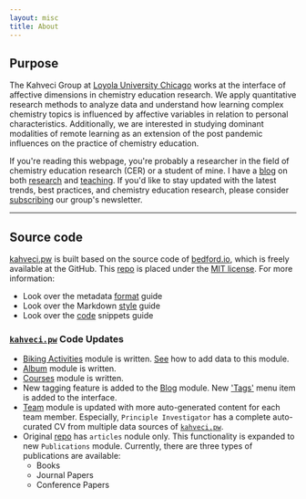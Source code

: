 ```yaml
---
layout: misc
title: About
---
```


## Purpose

The Kahveci Group at <a class="off" href="https://www.luc.edu">Loyola University Chicago</a> works at the interface of affective dimensions
in chemistry education research. We apply quantitative research methods to analyze data and understand how learning complex chemistry topics is influenced by affective variables in relation to personal characteristics. Additionally, we are interested in studying dominant modalities of remote learning as an extension of the post pandemic influences on the practice of chemistry education.

If you're reading this webpage, you're probably a researcher in the field of chemistry education research (CER) or a student of mine. I have a [blog](/blog) on both [research](/projects) and [teaching](/courses). If you'd like to stay updated with the latest trends, best practices, and chemistry education research, please consider <a href='https://tinyletter.com/mkahveci'>subscribing</a> our group's newsletter.

---

## Source code

[kahveci.pw](https://kahveci.pw) is built based on the source code of [bedford.io](https://github.com/blab/blotter), which is freely available at the GitHub.  This [repo](https://github.com/blab/blotter) is placed under the [MIT license](https://github.com/blab/blotter#license). For more information:

* Look over the metadata [format](/format) guide
* Look over the Markdown [style](/style) guide
* Look over the [code](/code) snippets guide

### [`kahveci.pw`](https://kahveci.pw) Code Updates

* [Biking Activities](/biking) module is written. [See](/format) how to add data to this module.
* [Album](/album) module is written.
* [Courses](/courses) module is written.
* New tagging feature is added to the [Blog](/blog) module. New ['Tags'](/blog/tags/) menu item is added to the interface. 
* [Team](/team) module is updated with more auto-generated content for each team member. Especially, `Principle Investigator` has a complete auto-curated CV from multiple data sources of [`kahveci.pw`](https://kahveci.pw). 
* Original [repo](https://github.com/blab/blotter) has `articles` nodule only. This functionality is expanded to new `Publications` module. Currently, there are three types of publications are available:
  * Books
  * Journal Papers
  * Conference Papers